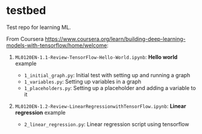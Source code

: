 # testbed
Test repo for learning ML.

From Coursera https://www.coursera.org/learn/building-deep-learning-models-with-tensorflow/home/welcome:

1. `ML0120EN-1.1-Review-TensorFlow-Hello-World.ipynb`: **Hello world** example
   * `1_initial_graph.py`: Initial test with setting up and running a graph
   * `1_variables.py`: Setting up variables in a graph
   * `1_placeholders.py`: Setting up a placeholder and adding a variable to it

2. `ML0120EN-1.2-Review-LinearRegressionwithTensorFlow.ipynb`: **Linear regression** example
   * `2_linear_regression.py`: Linear regression script using tensorflow

